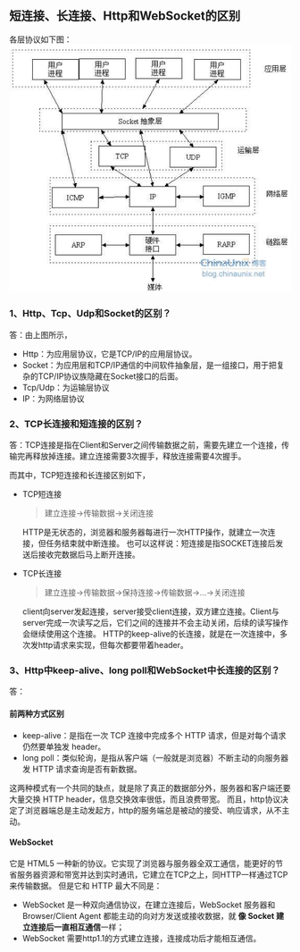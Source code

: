 ## 短连接、长连接、Http和WebSocket的区别

各层协议如下图：
![](https://github.com/cangchen8180/my-java-project/blob/master/src/main/java/com/jimi/java/_interview/network/9622484_1351732533Vvlb.gif)

### 1、Http、Tcp、Udp和Socket的区别？
答：由上图所示，

- Http：为应用层协议，它是TCP/IP的应用层协议。
- Socket：为应用层和TCP/IP通信的中间软件抽象层，是一组接口，用于把复杂的TCP/IP协议族隐藏在Socket接口的后面。
- Tcp/Udp：为运输层协议
- IP：为网络层协议

### 2、TCP长连接和短连接的区别？
答：TCP连接是指在Client和Server之间传输数据之前，需要先建立一个连接，传输完再释放掉连接。建立连接需要3次握手，释放连接需要4次握手。

而其中，TCP短连接和长连接区别如下，

- TCP短连接

    >建立连接->传输数据->关闭连接
    
    HTTP是无状态的，浏览器和服务器每进行一次HTTP操作，就建立一次连接，但任务结束就中断连接。
    也可以这样说：短连接是指SOCKET连接后发送后接收完数据后马上断开连接。

- TCP长连接

    >建立连接->传输数据->保持连接->传输数据->...->关闭连接
    
    client向server发起连接，server接受client连接，双方建立连接。Client与server完成一次读写之后，它们之间的连接并不会主动关闭，后续的读写操作会继续使用这个连接。
    HTTP的keep-alive的长连接，就是在一次连接中，多次发http请求来实现，但每次都要带着header。

### 3、Http中keep-alive、long poll和WebSocket中长连接的区别？
答：
#### 前两种方式区别

- keep-alive：是指在一次 TCP 连接中完成多个 HTTP 请求，但是对每个请求仍然要单独发 header。
- long poll：类似轮询，是指从客户端（一般就是浏览器）不断主动的向服务器发 HTTP 请求查询是否有新数据。

这两种模式有一个共同的缺点，就是除了真正的数据部分外，服务器和客户端还要大量交换 HTTP header，信息交换效率很低，而且浪费带宽。
而且，http协议决定了浏览器端总是主动发起方，http的服务端总是被动的接受、响应请求，从不主动。

#### WebSocket 
它是 HTML5 一种新的协议。它实现了浏览器与服务器全双工通信，能更好的节省服务器资源和带宽并达到实时通讯，它建立在TCP之上，同HTTP一样通过TCP来传输数据。
但是它和 HTTP 最大不同是：

- WebSocket 是一种双向通信协议，在建立连接后，WebSocket 服务器和 Browser/Client Agent 都能主动的向对方发送或接收数据，就 **像 Socket 建立连接后一直相互通信**一样；
- WebSocket 需要http1.1的方式建立连接，连接成功后才能相互通信。